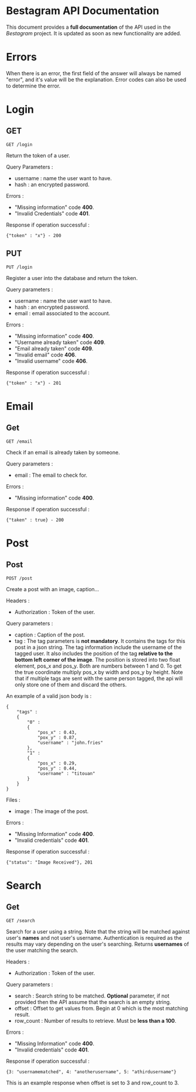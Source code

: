 
# Bestagram API Documentation
This document provides a **full documentation** of the API used in the *Bestagram* project. It is updated as soon as new functionality are added.

# Errors
When there is an error, the first field of the answer will always be named "error", and it's value will be the explanation. Error codes can also be used to determine the error.

# Login
## GET

    GET /login
   
Return the token of a user. 

Query Parameters : 
 - username : name the user want to have.
 - hash : an encrypted password.
 
Errors : 
 - "Missing information" code **400**.
 - "Invalid Credentials" code **401**.

Response if operation successful :

    {"token" : "x"} - 200

## PUT
    PUT /login
   
Register a user into the database and return the token. 

Query parameters :
 - username : name the user want to have.
 - hash : an encrypted password.
 - email : email associated to the account.

Errors : 
 - "Missing information" code **400**.
 - "Username already taken" code **409**.
 - "Email already taken" code **409**.
 - "Invalid email" code **406**.
 - "Invalid username" code **406**.

Response if operation successful :

    {"token" : "x"} - 201

# Email
## Get

    GET /email
   
Check if an email is already taken by someone. 

Query parameters :
 - email : The email to check for.

Errors :
 - "Missing information" code **400**.

Response if operation successful :

    {"taken" : true} - 200

# Post
## Post

    POST /post
   
Create a post with an image, caption...

Headers :
 - Authorization : Token of the user.

Query parameters :
 - caption : Caption of the post.
 - tag : The tag parameters is **not mandatory**. It contains the tags for this post in a json string. 
The tag information include the username of the tagged user. It also includes the position of the tag **relative to the bottom left corner of the image**. The position is stored into two float element, pos_x and pos_y. Both are numbers between 1 and 0. To get the true coordinate multiply pos_x by width and pos_y by height. Note that if multiple tags are sent with the same person tagged, the api will only store one of them and discard the others.

An example of a valid json body is : 
	
	{  
		"tags" : 
		{ 
			"0" : 
			{ 
				"pos_x" : 0.43, 
				"pox_y" : 0.87, 
				"username" : "john.fries"
			}, 
			"1" : 
			{ 	
				"pos_x" : 0.29, 
				"pos_y" : 0.44, 
				"username" : "titouan" 
			}
		}
	}


Files : 
 - image : The image of the post.

Errors :
 - "Missing Information" code **400**.
 - "Invalid credentials" code **401**.

Response if operation successful :

    {"status": "Image Received"}, 201

# Search
## Get

    GET /search

Search for a user using a string. Note that the string will be matched against user's **names** and not user's username. Authentication is required as the results may vary depending on the user's searching. Returns **usernames** of the user matching the search.

Headers :
- Authorization : Token of the user.

Query parameters : 
- search : Search string to be matched. **Optional** parameter, if not provided then the API assume that the search is an empty string.
- offset : Offset to get values from. Begin at 0 which is the most matching result.
- row_count : Number of results to retrieve. Must be **less than a 100**.

Errors : 
 - "Missing Information" code **400**.
 - "Invalid credentials" code **401**.

Response if operation successful :

    {3: "usernamematched", 4: "anotherusername", 5: "athirdusername"}
  This is an example response when offset is set to 3 and row_count to 3.
